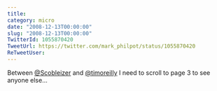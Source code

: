 ```yaml
---
title: 
category: micro
date: "2008-12-13T00:00:00"
slug: "2008-12-13T00:00:00"
TwitterId: 1055870420
TweetUrl: https://twitter.com/mark_philpot/status/1055870420
ReTweetUser: 
---
```


Between [@Scobleizer](https://twitter.com/Scobleizer) and [@timoreilly](https://twitter.com/timoreilly) I need to scroll to page 3 to see anyone else...